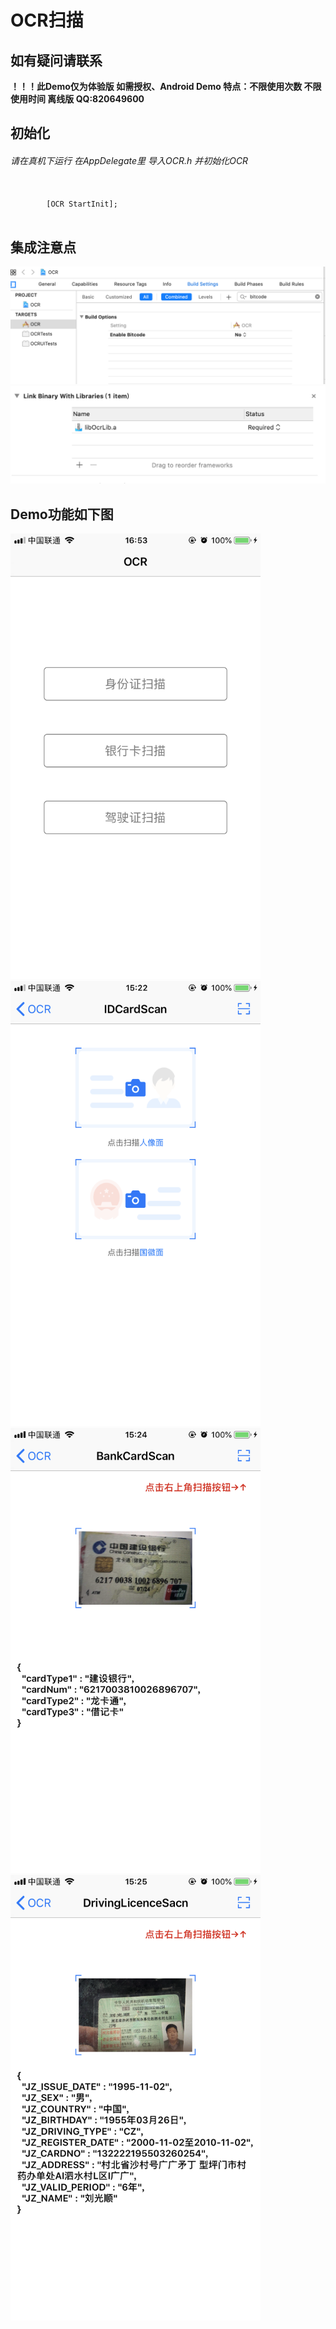 <h1>OCR扫描</h1>
<h2>如有疑问请联系</h2>
<strong>！！！此Demo仅为体验版 如需授权、Android Demo 特点：不限使用次数 不限使用时间 离线版  QQ:820649600</strong>
<h2>初始化</h2>
   <h6>请在真机下运行 在AppDelegate里 导入OCR.h 并初始化OCR</h6>
   <code> 
        [OCR StartInit]; 
   </code> 
<h2>集成注意点</h2>
<img src="https://github.com/China-Love/OcrScan/blob/master/OCRImage/1.png" >
<img src="https://github.com/China-Love/OcrScan/blob/master/OCRImage/3.png" >
<h2>Demo功能如下图</h2>
<img src="https://github.com/China-Love/OcrScan/blob/master/OCRImage/2.png"  width="400" >
<img src="https://github.com/China-Love/OcrScan/blob/master/OCRImage/IMG_5469.PNG"  width="400" >
<img src="https://github.com/China-Love/OcrScan/blob/master/OCRImage/IMG_5470.PNG"  width="400" >
<img src="https://github.com/China-Love/OcrScan/blob/master/OCRImage/IMG_5471.PNG"  width="400" >








